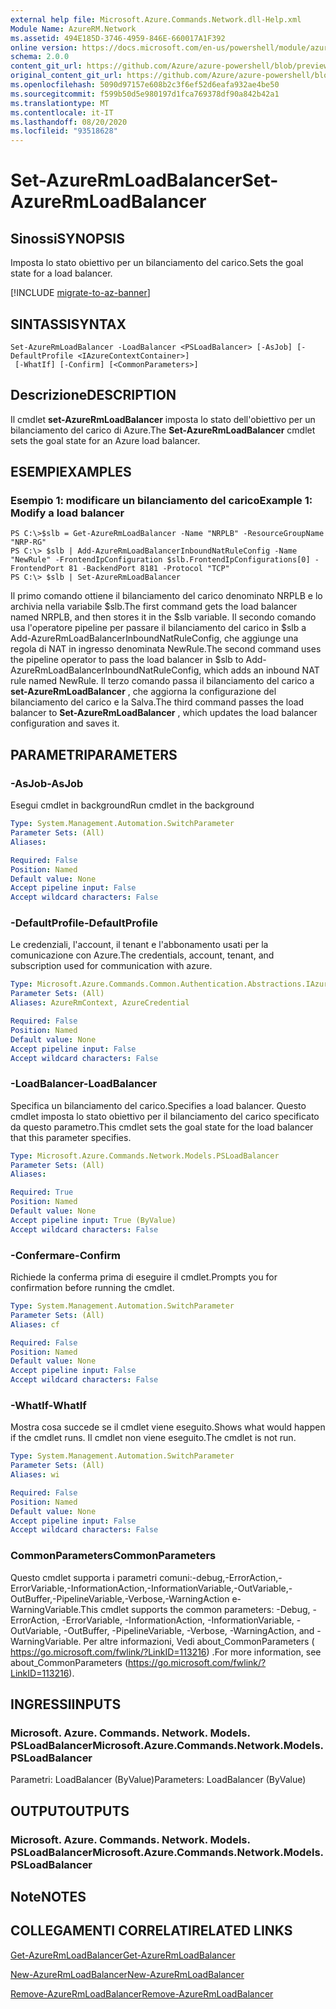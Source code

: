 ```yaml
---
external help file: Microsoft.Azure.Commands.Network.dll-Help.xml
Module Name: AzureRM.Network
ms.assetid: 494E185D-3746-4959-846E-660017A1F392
online version: https://docs.microsoft.com/en-us/powershell/module/azurerm.network/set-azurermloadbalancer
schema: 2.0.0
content_git_url: https://github.com/Azure/azure-powershell/blob/preview/src/ResourceManager/Network/Commands.Network/help/Set-AzureRmLoadBalancer.md
original_content_git_url: https://github.com/Azure/azure-powershell/blob/preview/src/ResourceManager/Network/Commands.Network/help/Set-AzureRmLoadBalancer.md
ms.openlocfilehash: 5090d97157e608b2c3f6ef52d6eafa932ae4be50
ms.sourcegitcommit: f599b50d5e980197d1fca769378df90a842b42a1
ms.translationtype: MT
ms.contentlocale: it-IT
ms.lasthandoff: 08/20/2020
ms.locfileid: "93518628"
---
```

# <span data-ttu-id="4a96c-101">Set-AzureRmLoadBalancer</span><span class="sxs-lookup"><span data-stu-id="4a96c-101">Set-AzureRmLoadBalancer</span></span>

## <span data-ttu-id="4a96c-102">Sinossi</span><span class="sxs-lookup"><span data-stu-id="4a96c-102">SYNOPSIS</span></span>
<span data-ttu-id="4a96c-103">Imposta lo stato obiettivo per un bilanciamento del carico.</span><span class="sxs-lookup"><span data-stu-id="4a96c-103">Sets the goal state for a load balancer.</span></span>

[!INCLUDE [migrate-to-az-banner](../../includes/migrate-to-az-banner.md)]

## <span data-ttu-id="4a96c-104">SINTASSI</span><span class="sxs-lookup"><span data-stu-id="4a96c-104">SYNTAX</span></span>

```
Set-AzureRmLoadBalancer -LoadBalancer <PSLoadBalancer> [-AsJob] [-DefaultProfile <IAzureContextContainer>]
 [-WhatIf] [-Confirm] [<CommonParameters>]
```

## <span data-ttu-id="4a96c-105">Descrizione</span><span class="sxs-lookup"><span data-stu-id="4a96c-105">DESCRIPTION</span></span>
<span data-ttu-id="4a96c-106">Il cmdlet **set-AzureRmLoadBalancer** imposta lo stato dell'obiettivo per un bilanciamento del carico di Azure.</span><span class="sxs-lookup"><span data-stu-id="4a96c-106">The **Set-AzureRmLoadBalancer** cmdlet sets the goal state for an Azure load balancer.</span></span>

## <span data-ttu-id="4a96c-107">ESEMPI</span><span class="sxs-lookup"><span data-stu-id="4a96c-107">EXAMPLES</span></span>

### <span data-ttu-id="4a96c-108">Esempio 1: modificare un bilanciamento del carico</span><span class="sxs-lookup"><span data-stu-id="4a96c-108">Example 1: Modify a load balancer</span></span>
```
PS C:\>$slb = Get-AzureRmLoadBalancer -Name "NRPLB" -ResourceGroupName "NRP-RG"
PS C:\> $slb | Add-AzureRmLoadBalancerInboundNatRuleConfig -Name "NewRule" -FrontendIpConfiguration $slb.FrontendIpConfigurations[0] -FrontendPort 81 -BackendPort 8181 -Protocol "TCP"
PS C:\> $slb | Set-AzureRmLoadBalancer
```

<span data-ttu-id="4a96c-109">Il primo comando ottiene il bilanciamento del carico denominato NRPLB e lo archivia nella variabile $slb.</span><span class="sxs-lookup"><span data-stu-id="4a96c-109">The first command gets the load balancer named NRPLB, and then stores it in the $slb variable.</span></span>
<span data-ttu-id="4a96c-110">Il secondo comando usa l'operatore pipeline per passare il bilanciamento del carico in $slb a Add-AzureRmLoadBalancerInboundNatRuleConfig, che aggiunge una regola di NAT in ingresso denominata NewRule.</span><span class="sxs-lookup"><span data-stu-id="4a96c-110">The second command uses the pipeline operator to pass the load balancer in $slb to Add-AzureRmLoadBalancerInboundNatRuleConfig, which adds an inbound NAT rule named NewRule.</span></span>
<span data-ttu-id="4a96c-111">Il terzo comando passa il bilanciamento del carico a **set-AzureRmLoadBalancer** , che aggiorna la configurazione del bilanciamento del carico e la Salva.</span><span class="sxs-lookup"><span data-stu-id="4a96c-111">The third command passes the load balancer to **Set-AzureRmLoadBalancer** , which updates the load balancer configuration and saves it.</span></span>

## <span data-ttu-id="4a96c-112">PARAMETRI</span><span class="sxs-lookup"><span data-stu-id="4a96c-112">PARAMETERS</span></span>

### <span data-ttu-id="4a96c-113">-AsJob</span><span class="sxs-lookup"><span data-stu-id="4a96c-113">-AsJob</span></span>
<span data-ttu-id="4a96c-114">Esegui cmdlet in background</span><span class="sxs-lookup"><span data-stu-id="4a96c-114">Run cmdlet in the background</span></span>

```yaml
Type: System.Management.Automation.SwitchParameter
Parameter Sets: (All)
Aliases:

Required: False
Position: Named
Default value: None
Accept pipeline input: False
Accept wildcard characters: False
```

### <span data-ttu-id="4a96c-115">-DefaultProfile</span><span class="sxs-lookup"><span data-stu-id="4a96c-115">-DefaultProfile</span></span>
<span data-ttu-id="4a96c-116">Le credenziali, l'account, il tenant e l'abbonamento usati per la comunicazione con Azure.</span><span class="sxs-lookup"><span data-stu-id="4a96c-116">The credentials, account, tenant, and subscription used for communication with azure.</span></span>

```yaml
Type: Microsoft.Azure.Commands.Common.Authentication.Abstractions.IAzureContextContainer
Parameter Sets: (All)
Aliases: AzureRmContext, AzureCredential

Required: False
Position: Named
Default value: None
Accept pipeline input: False
Accept wildcard characters: False
```

### <span data-ttu-id="4a96c-117">-LoadBalancer</span><span class="sxs-lookup"><span data-stu-id="4a96c-117">-LoadBalancer</span></span>
<span data-ttu-id="4a96c-118">Specifica un bilanciamento del carico.</span><span class="sxs-lookup"><span data-stu-id="4a96c-118">Specifies a load balancer.</span></span>
<span data-ttu-id="4a96c-119">Questo cmdlet imposta lo stato obiettivo per il bilanciamento del carico specificato da questo parametro.</span><span class="sxs-lookup"><span data-stu-id="4a96c-119">This cmdlet sets the goal state for the load balancer that this parameter specifies.</span></span>

```yaml
Type: Microsoft.Azure.Commands.Network.Models.PSLoadBalancer
Parameter Sets: (All)
Aliases:

Required: True
Position: Named
Default value: None
Accept pipeline input: True (ByValue)
Accept wildcard characters: False
```

### <span data-ttu-id="4a96c-120">-Confermare</span><span class="sxs-lookup"><span data-stu-id="4a96c-120">-Confirm</span></span>
<span data-ttu-id="4a96c-121">Richiede la conferma prima di eseguire il cmdlet.</span><span class="sxs-lookup"><span data-stu-id="4a96c-121">Prompts you for confirmation before running the cmdlet.</span></span>

```yaml
Type: System.Management.Automation.SwitchParameter
Parameter Sets: (All)
Aliases: cf

Required: False
Position: Named
Default value: None
Accept pipeline input: False
Accept wildcard characters: False
```

### <span data-ttu-id="4a96c-122">-WhatIf</span><span class="sxs-lookup"><span data-stu-id="4a96c-122">-WhatIf</span></span>
<span data-ttu-id="4a96c-123">Mostra cosa succede se il cmdlet viene eseguito.</span><span class="sxs-lookup"><span data-stu-id="4a96c-123">Shows what would happen if the cmdlet runs.</span></span> <span data-ttu-id="4a96c-124">Il cmdlet non viene eseguito.</span><span class="sxs-lookup"><span data-stu-id="4a96c-124">The cmdlet is not run.</span></span>

```yaml
Type: System.Management.Automation.SwitchParameter
Parameter Sets: (All)
Aliases: wi

Required: False
Position: Named
Default value: None
Accept pipeline input: False
Accept wildcard characters: False
```

### <span data-ttu-id="4a96c-125">CommonParameters</span><span class="sxs-lookup"><span data-stu-id="4a96c-125">CommonParameters</span></span>
<span data-ttu-id="4a96c-126">Questo cmdlet supporta i parametri comuni:-debug,-ErrorAction,-ErrorVariable,-InformationAction,-InformationVariable,-OutVariable,-OutBuffer,-PipelineVariable,-Verbose,-WarningAction e-WarningVariable.</span><span class="sxs-lookup"><span data-stu-id="4a96c-126">This cmdlet supports the common parameters: -Debug, -ErrorAction, -ErrorVariable, -InformationAction, -InformationVariable, -OutVariable, -OutBuffer, -PipelineVariable, -Verbose, -WarningAction, and -WarningVariable.</span></span> <span data-ttu-id="4a96c-127">Per altre informazioni, Vedi about_CommonParameters ( https://go.microsoft.com/fwlink/?LinkID=113216) .</span><span class="sxs-lookup"><span data-stu-id="4a96c-127">For more information, see about_CommonParameters (https://go.microsoft.com/fwlink/?LinkID=113216).</span></span>

## <span data-ttu-id="4a96c-128">INGRESSI</span><span class="sxs-lookup"><span data-stu-id="4a96c-128">INPUTS</span></span>

### <span data-ttu-id="4a96c-129">Microsoft. Azure. Commands. Network. Models. PSLoadBalancer</span><span class="sxs-lookup"><span data-stu-id="4a96c-129">Microsoft.Azure.Commands.Network.Models.PSLoadBalancer</span></span>
<span data-ttu-id="4a96c-130">Parametri: LoadBalancer (ByValue)</span><span class="sxs-lookup"><span data-stu-id="4a96c-130">Parameters: LoadBalancer (ByValue)</span></span>

## <span data-ttu-id="4a96c-131">OUTPUT</span><span class="sxs-lookup"><span data-stu-id="4a96c-131">OUTPUTS</span></span>

### <span data-ttu-id="4a96c-132">Microsoft. Azure. Commands. Network. Models. PSLoadBalancer</span><span class="sxs-lookup"><span data-stu-id="4a96c-132">Microsoft.Azure.Commands.Network.Models.PSLoadBalancer</span></span>

## <span data-ttu-id="4a96c-133">Note</span><span class="sxs-lookup"><span data-stu-id="4a96c-133">NOTES</span></span>

## <span data-ttu-id="4a96c-134">COLLEGAMENTI CORRELATI</span><span class="sxs-lookup"><span data-stu-id="4a96c-134">RELATED LINKS</span></span>

[<span data-ttu-id="4a96c-135">Get-AzureRmLoadBalancer</span><span class="sxs-lookup"><span data-stu-id="4a96c-135">Get-AzureRmLoadBalancer</span></span>](./Get-AzureRmLoadBalancer.md)

[<span data-ttu-id="4a96c-136">New-AzureRmLoadBalancer</span><span class="sxs-lookup"><span data-stu-id="4a96c-136">New-AzureRmLoadBalancer</span></span>](./New-AzureRmLoadBalancer.md)

[<span data-ttu-id="4a96c-137">Remove-AzureRmLoadBalancer</span><span class="sxs-lookup"><span data-stu-id="4a96c-137">Remove-AzureRmLoadBalancer</span></span>](./Remove-AzureRmLoadBalancer.md)


